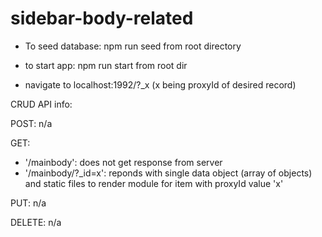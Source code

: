 # sidebar-body-related

- To seed database: npm run seed from root directory

- to start app: npm run start from root dir

- navigate to localhost:1992/?_x (x being proxyId of desired record)

CRUD API info:

POST:
n/a

GET:
- '/mainbody': does not get response from server
- '/mainbody/?_id=x': reponds with single data object (array of objects) and static files to render module for item with proxyId value 'x'

PUT:
n/a

DELETE:
n/a




